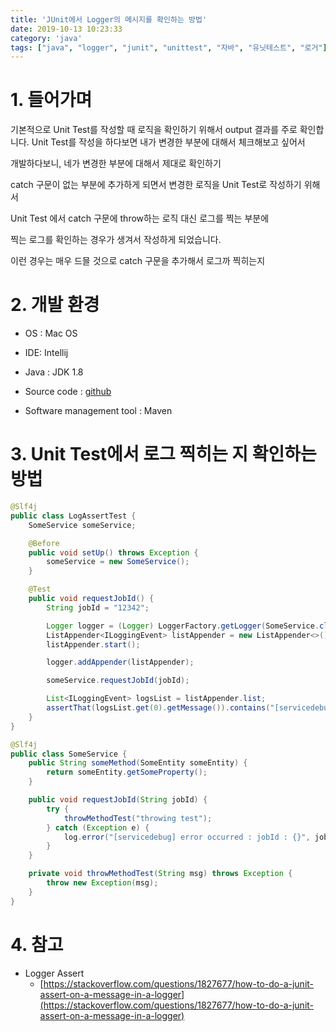 ```yaml
---
title: 'JUnit에서 Logger의 메시지를 확인하는 방법'
date: 2019-10-13 10:23:33
category: 'java'
tags: ["java", "logger", "junit", "unittest", "자바", "유닛테스트", "로거"]
---
```


# 1. 들어가며

기본적으로 Unit Test를 작성할 때 로직을 확인하기 위해서 output 결과를 주로 확인합니다. Unit Test를 작성을 하다보면 내가 변경한 부분에 대해서 체크해보고 싶어서 

개발하다보니, 네가 변경한 부분에 대해서 제대로 확인하기

catch 구문이 없는 부분에 추가하게 되면서 변경한 로직을 Unit Test로 작성하기 위해서 



Unit Test 에서 catch 구문에 throw하는 로직 대신 로그를 찍는 부분에 



 찍는 로그를 확인하는 경우가 생겨서 작성하게 되었습니다. 



이런 경우는 매우 드믈 것으로 catch 구문을 추가해서 로그까 찍히는지 

# 2. 개발 환경

* OS : Mac OS

* IDE: Intellij

* Java : JDK 1.8

* Source code : [github](https://github.com/kenshin579/tutorials-java/tree/master/junit-unit-test) 

* Software management tool : Maven

# 3. Unit Test에서 로그 찍히는 지 확인하는 방법

```java
@Slf4j
public class LogAssertTest {
	SomeService someService;

	@Before
	public void setUp() throws Exception {
		someService = new SomeService();
	}

	@Test
	public void requestJobId() {
		String jobId = "12342";

		Logger logger = (Logger) LoggerFactory.getLogger(SomeService.class);
		ListAppender<ILoggingEvent> listAppender = new ListAppender<>();
		listAppender.start();

		logger.addAppender(listAppender);

		someService.requestJobId(jobId);

		List<ILoggingEvent> logsList = listAppender.list;
		assertThat(logsList.get(0).getMessage()).contains("[servicedebug] error occurred : jobId : ");
	}
}
```



```java
@Slf4j
public class SomeService {
	public String someMethod(SomeEntity someEntity) {
		return someEntity.getSomeProperty();
	}

	public void requestJobId(String jobId) {
		try {
			throwMethodTest("throwing test");
		} catch (Exception e) {
			log.error("[servicedebug] error occurred : jobId : {}", jobId);
		}
	}

	private void throwMethodTest(String msg) throws Exception {
		throw new Exception(msg);
	}
}
```



# 4. 참고

* Logger Assert
	* [https://stackoverflow.com/questions/1827677/how-to-do-a-junit-assert-on-a-message-in-a-logger](https://stackoverflow.com/questions/1827677/how-to-do-a-junit-assert-on-a-message-in-a-logger)